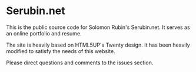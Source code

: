 # Serubin.net

This is the public source code for Solomon Rubin's Serubin.net. It serves as an online portfolio and resume.

The site is heavily based on HTML5UP's Twenty design. It has been heavily modified to satisfy the needs of this website.

Please direct questions and comments to the issues section.
